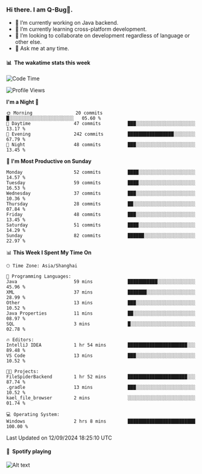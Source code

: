 ### Hi there. I am Q-Bug🐞.

- 🔭 I’m currently working on Java backend.
- 🌱 I’m currently learning cross-platform development.
- 👯 I’m looking to collaborate on development regardless of language or other else.
- 💬 Ask me at any time.

#### 📊 &nbsp;**The wakatime stats this week**  
<!--START_SECTION:waka-->
![Code Time](http://img.shields.io/badge/Code%20Time-166%20hrs%2020%20mins-blue)

![Profile Views](http://img.shields.io/badge/Profile%20Views-0-blue)

**I'm a Night 🦉** 

```text
🌞 Morning                20 commits          █░░░░░░░░░░░░░░░░░░░░░░░░   05.60 % 
🌆 Daytime                47 commits          ███░░░░░░░░░░░░░░░░░░░░░░   13.17 % 
🌃 Evening                242 commits         █████████████████░░░░░░░░   67.79 % 
🌙 Night                  48 commits          ███░░░░░░░░░░░░░░░░░░░░░░   13.45 % 
```
📅 **I'm Most Productive on Sunday** 

```text
Monday                   52 commits          ████░░░░░░░░░░░░░░░░░░░░░   14.57 % 
Tuesday                  59 commits          ████░░░░░░░░░░░░░░░░░░░░░   16.53 % 
Wednesday                37 commits          ███░░░░░░░░░░░░░░░░░░░░░░   10.36 % 
Thursday                 28 commits          ██░░░░░░░░░░░░░░░░░░░░░░░   07.84 % 
Friday                   48 commits          ███░░░░░░░░░░░░░░░░░░░░░░   13.45 % 
Saturday                 51 commits          ████░░░░░░░░░░░░░░░░░░░░░   14.29 % 
Sunday                   82 commits          ██████░░░░░░░░░░░░░░░░░░░   22.97 % 
```


📊 **This Week I Spent My Time On** 

```text
🕑︎ Time Zone: Asia/Shanghai

💬 Programming Languages: 
Java                     59 mins             ███████████░░░░░░░░░░░░░░   45.96 % 
XML                      37 mins             ███████░░░░░░░░░░░░░░░░░░   28.99 % 
Other                    13 mins             ███░░░░░░░░░░░░░░░░░░░░░░   10.52 % 
Java Properties          11 mins             ██░░░░░░░░░░░░░░░░░░░░░░░   08.97 % 
SQL                      3 mins              █░░░░░░░░░░░░░░░░░░░░░░░░   02.78 % 

🔥 Editors: 
IntelliJ IDEA            1 hr 54 mins        ██████████████████████░░░   89.48 % 
VS Code                  13 mins             ███░░░░░░░░░░░░░░░░░░░░░░   10.52 % 

🐱‍💻 Projects: 
FileSpiderBackend        1 hr 52 mins        ██████████████████████░░░   87.74 % 
.gradle                  13 mins             ███░░░░░░░░░░░░░░░░░░░░░░   10.52 % 
kael_file_browser        2 mins              ░░░░░░░░░░░░░░░░░░░░░░░░░   01.74 % 

💻 Operating System: 
Windows                  2 hrs 8 mins        █████████████████████████   100.00 % 
```


 Last Updated on 12/09/2024 18:25:10 UTC
<!--END_SECTION:waka-->

#### 🎵 &nbsp;**Spotify playing**  
![Alt text](https://spotify-recently-played-readme.vercel.app/api?user=e5y1o4x7kdt9kf2blu4wvmb4s&unique={true|1|on|yes})
